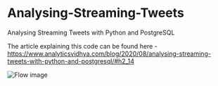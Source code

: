 # Analysing-Streaming-Tweets
Analysing Streaming Tweets with Python and PostgreSQL

The article explaining this code can be found here - https://www.analyticsvidhya.com/blog/2020/08/analysing-streaming-tweets-with-python-and-postgresql/#h2_14

![Flow image](/images/pic0.png)
